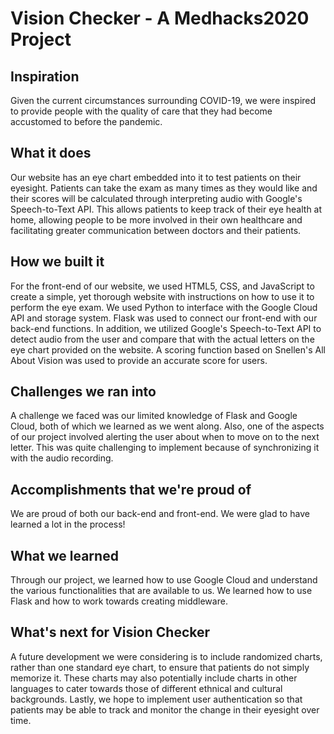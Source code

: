 # Vision Checker - A Medhacks2020 Project

## Inspiration
Given the current circumstances surrounding COVID-19, we were inspired to provide people with the quality of care that they had become accustomed to before the pandemic.

## What it does
Our website has an eye chart embedded into it to test patients on their eyesight. Patients can take the exam as many times as they would like and their scores will be calculated through interpreting audio with Google's Speech-to-Text API. This allows patients to keep track of their eye health at home, allowing people to be more involved in their own healthcare and facilitating greater communication between doctors and their patients.

## How we built it
For the front-end of our website, we used HTML5, CSS, and JavaScript to create a simple, yet thorough website with instructions on how to use it to perform the eye exam. We used Python to interface with the Google Cloud API and storage system. Flask was used to connect our front-end with our back-end functions. In addition, we utilized Google's Speech-to-Text API to detect audio from the user and compare that with the actual letters on the eye chart provided on the website. A scoring function based on Snellen's All About Vision was used to provide an accurate score for users.

## Challenges we ran into
A challenge we faced was our limited knowledge of Flask and Google Cloud, both of which we learned as we went along. Also, one of the aspects of our project involved alerting the user about when to move on to the next letter. This was quite challenging to implement because of synchronizing it with the audio recording. 

## Accomplishments that we're proud of
We are proud of both our back-end and front-end. We were glad to have learned a lot in the process!

## What we learned
Through our project, we learned how to use Google Cloud and understand the various functionalities that are available to us. We learned how to use Flask and how to work towards creating middleware.

## What's next for Vision Checker
A future development we were considering is to include randomized charts, rather than one standard eye chart, to ensure that patients do not simply memorize it. These charts may also potentially include charts in other languages to cater towards those of different ethnical and cultural backgrounds. Lastly, we hope to implement user authentication so that patients may be able to track and monitor the change in their eyesight over time.
